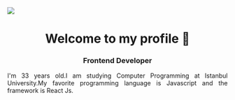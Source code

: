 <img src="https://github.com/gmzefe026gmailcom/gmzefe026gmailcom/blob/main/Banner.jpg?raw=true">

<h1 align="center">Welcome to my profile 👋  </h1>

<h3 align="center"> Frontend Developer </h3>

<p align="justify">I'm 33 years old.I am studying Computer Programming at Istanbul University.My favorite programming language is Javascript and the framework is React Js.

 </p>

